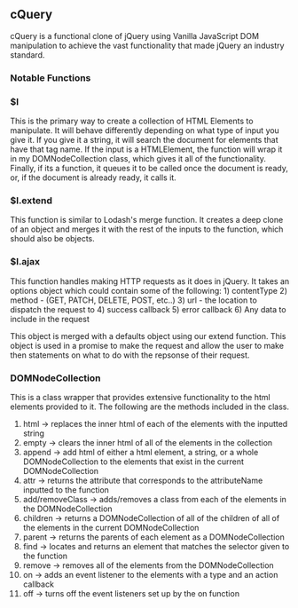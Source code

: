 ## cQuery

cQuery is a functional clone of jQuery using Vanilla JavaScript DOM manipulation to achieve the vast functionality that made jQuery an industry standard.

### Notable Functions

### $l

  This is the primary way to create a collection of HTML Elements to manipulate. It will behave differently depending on what type of input you give it. If you give it a string, it will search the document for elements that have that tag name. If the input is a HTMLElement, the function will wrap it in my DOMNodeCollection class, which gives it all of the functionality. Finally, if its a function, it queues it to be called once the document is ready, or, if the document is already ready, it calls it.

### $l.extend

  This function is similar to Lodash's merge function. It creates a deep clone of an object and merges it with the rest of the inputs to the function, which should also be objects.


### $l.ajax

  This function handles making HTTP requests as it does in jQuery. It takes an options object which could contain some of the following:
    1) contentType
    2) method - (GET, PATCH, DELETE, POST, etc..)
    3) url - the location to dispatch the request to
    4) success callback
    5) error callback
    6) Any data to include in the request

  This object is merged with a defaults object using our extend function. This object is used in a promise to make the request and allow the user to make then statements on what to do with the repsonse of their request.


### DOMNodeCollection

  This is a class wrapper that provides extensive functionality to the html elements provided to it.
  The following are the methods included in the class.

  1) html -> replaces the inner html of each of the elements with the inputted string
  2) empty -> clears the inner html of all of the elements in the collection
  3) append -> add html of either a html element, a string, or a whole DOMNodeCollection to the       elements that exist in the current DOMNodeCollection
  4) attr -> returns the attribute that corresponds to the attributeName inputted to the function
  5) add/removeClass -> adds/removes a class from each of the elements in the DOMNodeCollection
  6) children -> returns a DOMNodeCollection of all of the children of all of the elements in the current DOMNodeCollection
  7) parent -> returns the parents of each element as a DOMNodeCollection
  8) find -> locates and returns an element that matches the selector given to the function
  9) remove -> removes all of the elements from the DOMNodeCollection
  10) on -> adds an event listener to the elements with a type and an action callback
  11) off -> turns off the event listeners set up by the on function
